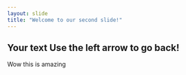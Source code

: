 ```yaml
---
layout: slide
title: "Welcome to our second slide!"
---
```

Your text
Use the left arrow to go back!
---
Wow this is amazing
